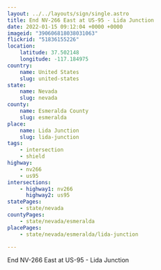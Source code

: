 ```yaml
---
layout: ../../layouts/sign/single.astro
title: End NV-266 East at US-95 - Lida Junction
date: 2022-01-15 09:12:04 +0000 +0000
imageid: "390606818038031063"
flickrid: "51836155226"
location:
    latitude: 37.502148
    longitude: -117.184975
country:
    name: United States
    slug: united-states
state:
    name: Nevada
    slug: nevada
county:
    name: Esmeralda County
    slug: esmeralda
place:
    name: Lida Junction
    slug: lida-junction
tags:
    - intersection
    - shield
highway:
    - nv266
    - us95
intersections:
    - highway1: nv266
      highway2: us95
statePages:
    - state/nevada
countyPages:
    - state/nevada/esmeralda
placePages:
    - state/nevada/esmeralda/lida-junction

---
```

End NV-266 East at US-95 - Lida Junction